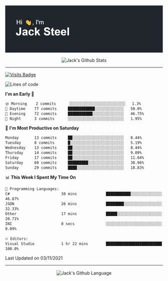 <p align="center">
  <img align="center" src="https://github.com/JackSteel97/JackSteel97/blob/main/header.png?raw=true" alt="Hi, I'm Jack Steel" /> 
 </p>
<p align="center">
 <img align="center" src="https://github-readme-stats.vercel.app/api?username=jacksteel97&show_icons=true&count_private=true&theme=dracula" alt="Jack's Github Stats" /> 
</p>

<hr/>

[![Visits Badge](https://badges.pufler.dev/visits/JackSteel97/JackSteel97?color=blue&label=Profile%20Visits)](https://github.com/JackSteel97)
<!--START_SECTION:waka-->
![Lines of code](https://img.shields.io/badge/From%20Hello%20World%20I%27ve%20Written-1.4%20million%20lines%20of%20code-blue)

**I'm an Early 🐤** 

```text
🌞 Morning    2 commits      ░░░░░░░░░░░░░░░░░░░░░░░░░   1.3% 
🌆 Daytime    77 commits     ████████████░░░░░░░░░░░░░   50.0% 
🌃 Evening    72 commits     ███████████░░░░░░░░░░░░░░   46.75% 
🌙 Night      3 commits      ░░░░░░░░░░░░░░░░░░░░░░░░░   1.95%

```
📅 **I'm Most Productive on Saturday** 

```text
Monday       13 commits     ██░░░░░░░░░░░░░░░░░░░░░░░   8.44% 
Tuesday      8 commits      █░░░░░░░░░░░░░░░░░░░░░░░░   5.19% 
Wednesday    13 commits     ██░░░░░░░░░░░░░░░░░░░░░░░   8.44% 
Thursday     14 commits     ██░░░░░░░░░░░░░░░░░░░░░░░   9.09% 
Friday       17 commits     ██░░░░░░░░░░░░░░░░░░░░░░░   11.04% 
Saturday     60 commits     █████████░░░░░░░░░░░░░░░░   38.96% 
Sunday       29 commits     ████░░░░░░░░░░░░░░░░░░░░░   18.83%

```


📊 **This Week I Spent My Time On** 

```text
💬 Programming Languages: 
C#                       38 mins             ███████████░░░░░░░░░░░░░░   46.87% 
JSON                     26 mins             ████████░░░░░░░░░░░░░░░░░   32.33% 
Other                    17 mins             █████░░░░░░░░░░░░░░░░░░░░   20.71% 
INI                      0 secs              ░░░░░░░░░░░░░░░░░░░░░░░░░   0.09%

🔥 Editors: 
Visual Studio            1 hr 22 mins        █████████████████████████   100.0%

```


 Last Updated on 03/11/2021
<!--END_SECTION:waka-->

<hr/>

<p align="center">
    <img align="center" src="https://github-readme-stats.vercel.app/api/top-langs/?username=jacksteel97&langs_count=10&layout=compact&theme=dracula" alt="Jack's Github Language" /> 
</p>
